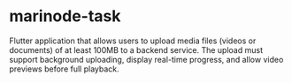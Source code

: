 # marinode-task
Flutter application that allows users to upload media files (videos or documents) of at least 100MB to a backend service. The upload must support background uploading, display real-time progress, and allow video previews before full playback.

